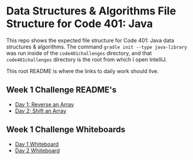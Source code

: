 # Data Structures & Algorithms File Structure for Code 401: Java

This repo shows the expected file structure for Code 401: Java data structures & algorithms. The command `gradle init --type java-library` was run inside of the `code401challenges` directory, and that `code401challenges` directory is the root from which I open IntelliJ.

This root README is where the links to daily work should live.

## Week 1 Challenge README's
* [Day 1: Reverse an Array](./readmes/arrayReverse.md)
* [Day 2: Shift an Array](./readmes/arrayReverse.md)


## Week 1 Challenge Whiteboards
* [Day 1 Whiteboard](./assets/reverseArray.jpg)
* [Day 2 Whiteboard](./assets/array_shift.jpg)
